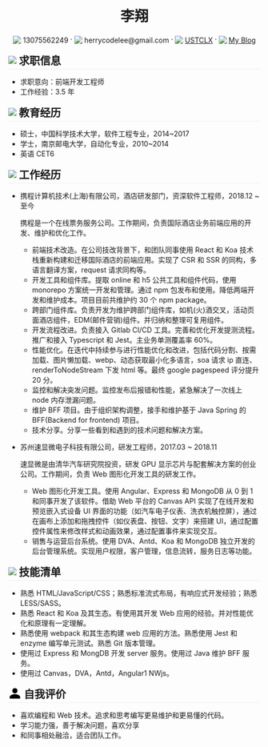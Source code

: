  <center>
     <h1>李翔</h1>
     <div>
         <span>
             <img src="assets/phone-solid.svg" width="16px" style="vertical-align:middle">
             <span style="vertical-align:middle">13075562249</span>
         </span>
         ·
         <span>
             <img src="assets/envelope-solid.svg" width="16px" style="vertical-align:middle">
             <span style="vertical-align:middle">herrycodelee@gmail.com</span>
         </span>
         ·
         <span>
             <img src="assets/github-brands.svg" width="16px" style="vertical-align:middle">
             <a href="https://github.com/USTCLX" style="vertical-align:middle">USTCLX</a>
         </span>
         ·
         <span>
             <img src="assets/rss-solid.svg" width="16px" style="vertical-align:middle">
             <a href="https://ustclx.github.io/" style="vertical-align:middle">My Blog</a>
         </span>
     </div>
 </center>

<h2 style="margin:16px 0 0 0;padding-bottom:3px;border-bottom:1px solid rgb(238, 238, 238)">
    <img src="assets/info-circle-solid.svg"  width="26px" style="vertical-align:middle">
    <span style="vertical-align:middle">求职信息</span>
</h2>

- 求职意向：前端开发工程师
- 工作经验：3.5 年

<h2 style="margin:16px 0 0 0;padding-bottom:3px;border-bottom:1px solid rgb(238, 238, 238)">
    <img src="assets/graduation-cap-solid.svg"  width="26px" style="vertical-align:middle">
    <span style="vertical-align:middle">教育经历</span>
</h2>

- 硕士，中国科学技术大学，软件工程专业，2014~2017
- 学士，南京邮电大学，自动化专业，2010~2014
- 英语 CET6

<h2 style="margin:16px 0 0 0;padding-bottom:3px;border-bottom:1px solid rgb(238, 238, 238)">
    <img src="assets/briefcase-solid.svg"  width="26px" style="vertical-align:middle">
    <span style="vertical-align:middle">工作经历</span>
</h2>

- 携程计算机技术(上海)有限公司，酒店研发部门，资深软件工程师，2018.12 ~ 至今

  携程是一个在线票务服务公司。工作期间，负责国际酒店业务前端应用的开发、维护和优化工作。

  - 前端技术改造。在公司技改背景下，和团队同事使用 React 和 Koa 技术栈重新构建和迁移国际酒店的前端应用。实现了 CSR 和 SSR 的同构，多语言翻译方案，request 请求同构等。
  - 开发工具和组件库。提取 online 和 h5 公共工具和组件代码，使用 monorepo 方案统一开发和管理。通过 npm 包发布和使用。降低两端开发和维护成本。项目目前共维护约 30 个 npm package。
  - 跨部门组件库。负责开发为维护跨部门组件库，如机(火)酒交叉，活动页面酒店组件，EDM(邮件营销)组件。并归纳和整理可复用组件。
  - 开发流程改进。负责接入 Gitlab CI/CD 工具。完善和优化开发提测流程。推广和接入 Typescript 和 Jest。主业务单测覆盖率 60%。
  - 性能优化。在迭代中持续参与进行性能优化和改进，包括代码分割、按需加载、图片懒加载、webp、动态获取最小化多语言，soa 请求 ip 直连、renderToNodeStream 下发 html 等。最终 google pagespeed 评分提升 20 分。
  - 监控和解决突发问题。监控发布后报错和性能，紧急解决了一次线上 node 内存泄漏问题。
  - 维护 BFF 项目。由于组织架构调整，接手和维护基于 Java Spring 的 BFF(Backend for frontend) 项目。
  - 技术分享。分享一些看到和遇到的技术问题和解决方案。

- 苏州速显微电子科技有限公司，研发工程师，2017.03 ~ 2018.11

  速显微是由清华汽车研究院投资，研发 GPU 显示芯片与配套解决方案的创业公司。工作期间，负责 Web 图形化开发工具的研发工作。

  - Web 图形化开发工具。使用 Angular、Express 和 MongoDB 从 0 到 1 和同事开发了该软件。借助 Web 平台的 Canvas API 实现了在线开发和预览嵌入式设备 UI 界面的功能（如汽车电子仪表、洗衣机触控屏），通过在画布上添加和拖拽控件（如仪表盘、按钮、文字）来搭建 UI，通过配置控件属性来修改样式和动画效果，通过配置事件来实现交互。
  - 销售与运营后台系统。使用 DVA、Antd、Koa 和 MongoDB 独立开发的后台管理系统。实现用户权限，客户管理，信息流转，服务日志等功能。

<h2 style="margin:16px 0 0 0;padding-bottom:3px;border-bottom:1px solid rgb(238, 238, 238)">
    <img src="assets/tools-solid.svg"  width="26px"  style="vertical-align:middle">
    <span style="vertical-align:middle">技能清单</span>
</h2>

- 熟悉 HTML/JavaScript/CSS；熟悉标准流式布局，有响应式开发经验；熟悉 LESS/SASS。
- 熟悉 React 和 Koa 及其生态。有使用其开发 Web 应用的经验。并对性能优化和原理有一定理解。
- 熟悉使用 webpack 和其生态构建 web 应用的方法。熟悉使用 Jest 和 enzyme 编写单元测试。熟悉 Git 版本管理。
- 使用过 Express 和 MongDB 开发 server 服务。使用过 Java 维护 BFF 服务。
- 使用过 Canvas，DVA，Antd，Angular1 NWjs。

<h2 style="margin:16px 0 0 0;padding-bottom:3px;border-bottom:1px solid rgb(238, 238, 238)">
    <img src="assets/person-solid.svg"  width="26px"  style="vertical-align:middle">
    <span style="vertical-align:middle">自我评价</span>
</h2>

- 喜欢编程和 Web 技术。追求和思考编写更易维护和更易懂的代码。
- 学习能力强，善于解决问题，喜欢分享
- 和同事相处融洽，适合团队工作。
